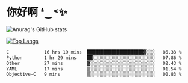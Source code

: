 # 你好啊 ❛‿˂✨

![Anurag's GitHub stats](https://github-readme-stats.vercel.app/api?username=ZombieFly&count_private=true&show_icons=true)

[![Top Langs](https://github-readme-stats.vercel.app/api/top-langs/?username=ZombieFly&layout=compact&count_private=true&hide=Ruby,makefile)](https://github.com/anuraghazra/github-readme-stats)

<!--START_SECTION:waka-->

```txt
C             16 hrs 19 mins  █████████████████████▓░░░   86.33 %
Python        1 hr 29 mins    ██░░░░░░░░░░░░░░░░░░░░░░░   07.86 %
Other         27 mins         ▓░░░░░░░░░░░░░░░░░░░░░░░░   02.43 %
YAML          17 mins         ▒░░░░░░░░░░░░░░░░░░░░░░░░   01.54 %
Objective-C   9 mins          ▒░░░░░░░░░░░░░░░░░░░░░░░░   00.83 %
```

<!--END_SECTION:waka-->

